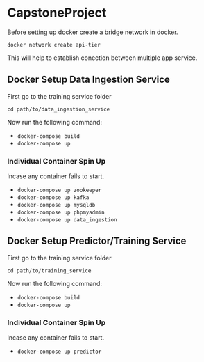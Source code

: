 # CapstoneProject

Before setting up docker create a bridge network in docker.

`docker network create api-tier`

This will help to establish conection between multiple app service.

## Docker Setup Data Ingestion Service

First go to the training service folder

`cd path/to/data_ingestion_service`

Now run the following command:

* `docker-compose build`
* `docker-compose up`

### Individual Container Spin Up

Incase any container fails to start.

* `docker-compose up zookeeper`
* `docker-compose up kafka`
* `docker-compose up mysqldb`
* `docker-compose up phpmyadmin`
* `docker-compose up data_ingestion`

## Docker Setup Predictor/Training Service

First go to the training service folder

`cd path/to/training_service`

Now run the following command:

* `docker-compose build`
* `docker-compose up`

### Individual Container Spin Up

Incase any container fails to start.

* `docker-compose up predictor`


